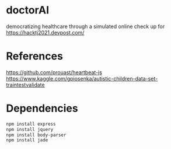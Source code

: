 # doctorAI
democratizing healthcare through a simulated online check up for https://hacktj2021.devpost.com/

# References  
https://github.com/prouast/heartbeat-js https://www.kaggle.com/gpiosenka/autistic-children-data-set-traintestvalidate 

# Dependencies
```bash
npm install express
npm install jquery
npm install body-parser
npm install jade
```

